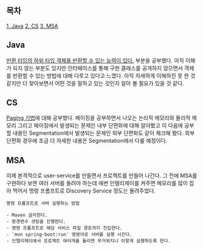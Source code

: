 ## 목차

[1. Java](#java)
[2. CS](#cs)
[3. MSA](#msa)

## Java
[반환 타입의 하위 타입 객체를 반환할 수 있는 능력이 있다.](https://velog.io/@ohju96/%EC%83%9D%EC%84%B1%EC%9E%90-%EB%8C%80%EC%8B%A0-%EC%A0%95%EC%A0%81-%ED%8C%A9%ED%84%B0%EB%A6%AC-%EB%A9%94%EC%84%9C%EB%93%9C%EB%A5%BC-%EA%B3%A0%EB%A0%A4%ED%95%98%EB%9D%BC) 부분을 공부했다. 아직 이해가 되지 않는 부분도 있지만 인터페이스를 통해 구현 클래스를 공개하지 않으면서 객체를 반환할 수 있는 방법에 대해 다루고 있다고 느꼈다. 아직 자세하게 이해하진 못 한 것 같지만 더 찾아보면서 어떤 것을 말하고 있는 것인지 알아 볼 필요가 있을 것 같다.

## CS

[Paging 기법](https://velog.io/@ohju96/Paging)에 대해 공부했다. 페이징을 공부하면서 나오는 논리적 메모리와 물리적 메모리 그리고 페이징에서 발생되는 문제인 내부 단편화에 대해 알아봤고 이 다음에 공부할 내용인 Segmentation에서 발생되는 문제인 외부 단편화도 같이 체크해 봤다. 외부 단편화 경우에 조금 더 자세한 내용은 Segmentation에서 다룰 예정이다. 

## MSA
이제 본격적으로 user-service를 만들면서 프로젝트를 만들어 나간다. 그 전에 MSA를 구현하다 보면 여러 서버를 돌려야 하는데 매번 인텔리제이를 켜주면 메모리를 많이 잡아 먹어서 명령 프롬프트로 Discovery Service 정도는 돌려주었다.

```
명령 프롬프트로 서버 실행하는 방법

- Maven 설치한다.
- 환경변수 셋팅을 진행한다.
- 명령 프롬프트로 해당 서비스 파일 경로까지 진입한다.
- `mvn spring-boot:run` 명령어로 서버를 실행 시킨다.
- 인텔리제이에서 프로젝트 여러개를 돌리면 무거워지니 이렇게 실행하도록 한다.
```

